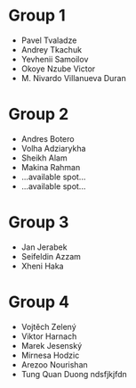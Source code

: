   

# Group 1
* Pavel Tvaladze
* Andrey Tkachuk
* Yevhenii Samoilov
* Okoye Nzube Victor
* M. Nivardo Villanueva Duran

# Group 2
* Andres Botero
* Volha Adziarykha
* Sheikh Alam
* Makina Rahman
* ...available spot...
* ...available spot...
  
# Group 3
* Jan Jerabek
* Seifeldin Azzam
* Xheni Haka

# Group 4
* Vojtěch Zelený
* Viktor Harnach
* Marek Jesenský
* Mirnesa Hodzic
* Arezoo Nourishan
* Tung Quan Duong
ndsfjkjfdn
